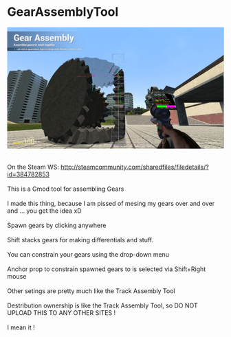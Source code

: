 GearAssemblyTool
================

![GearAssemblyTool](https://raw.githubusercontent.com/dvdvideo1234/GearAssemblyTool/master/screenshot.jpg)

<br> On the Steam WS: http://steamcommunity.com/sharedfiles/filedetails/?id=384782853
<br>
<br>This is a Gmod tool for assembling Gears 
<br>
<br>I made this thing, because I am pissed of mesing my gears over and over and ... you get the idea xD
<br>
<br>Spawn gears by clicking anywhere 
<br>
<br>Shift stacks gears for making differentials and stuff. 
<br>
<br>You can constrain your gears using the drop-down menu 
<br>
<br>Anchor prop to constrain spawned gears to is selected via Shift+Right mouse 
<br>
<br>Other setings are pretty much like the Track Assembly Tool 
<br>
<br>Destribution ownership is like the Track Assembly Tool, so DO NOT UPLOAD THIS TO ANY OTHER SITES ! 
<br>
<br>I mean it !

